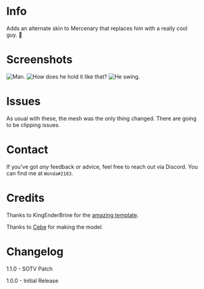 # Info

Adds an alternate skin to Mercenary that replaces him with a really cool guy. 🙂

# Screenshots

![Man.](https://cdn.discordapp.com/attachments/277632761496469516/829556262781059082/unknown.png)
![How does he hold it like that?](https://cdn.discordapp.com/attachments/277632761496469516/829556959002886194/unknown.png)
![He swing.](https://cdn.discordapp.com/attachments/277632761496469516/829557842742214656/unknown.png)

# Issues

As usual with these, the mesh was the only thing changed. There are going to be clipping issues.

# Contact

If you've got *any* feedback or advice, feel free to reach out via Discord. You can find me at `Wonda#2183`.

# Credits

Thanks to KingEnderBrine for the [amazing template](https://github.com/risk-of-thunder/R2Wiki/wiki/Creating-skin-for-vanilla-characters-with-custom-model).

Thanks to [Cebe](https://twitter.com/TheeCebe) for making the model.

# Changelog

1.1.0 - SOTV Patch

1.0.0 - Initial Release